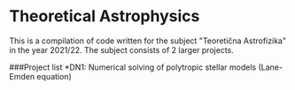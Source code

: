 # Theoretical Astrophysics
This is a compilation of code written for the subject "Teoretična Astrofizika" in the year 2021/22. 
The subject consists of 2 larger projects.

###Project list
*DN1: Numerical solving of polytropic stellar models (Lane-Emden equation)